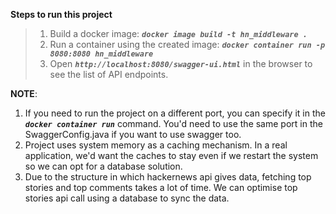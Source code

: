 **Steps to run this project**
> 1. Build a docker image: 
> **_`docker image build -t hn_middleware .`_**
> 2. Run a container using the created image:  **_`docker container run -p 8080:8080 hn_middleware`_**
> 3. Open **_`http://localhost:8080/swagger-ui.html`_** in the browser to see the list of API endpoints.

**NOTE**:

1. If you need to run the project on a different port, you can specify it in the **_`docker container run`_** command. You'd need to use the same port in the SwaggerConfig.java if you want to use swagger too.
2. Project uses system memory as a caching mechanism. In a real application, we'd want the caches to stay even if we restart the system so we can opt for a database solution.
3. Due to the structure in which hackernews api gives data, fetching top stories and top comments takes a lot of time. We can optimise top stories api call using a database to sync the data.  
 